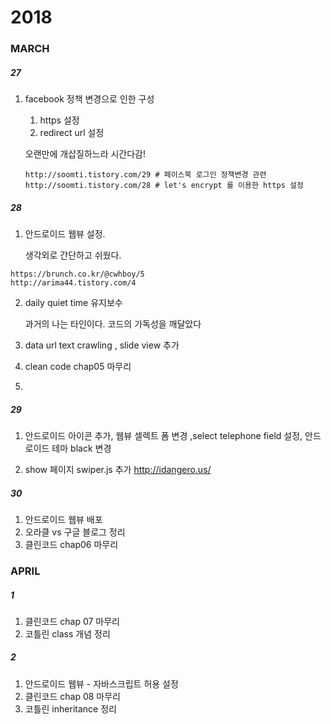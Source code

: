 # 2018

### MARCH

##### 27

1. facebook 정책 변경으로 인한 구성

   1. https 설정
   2. redirect url 설정 

   오랜만에 개삽질하느라 시간다감!

   ```
   http://soomti.tistory.com/29 # 페이스북 로그인 정책변경 관련 
   http://soomti.tistory.com/28 # let's encrypt 를 이용한 https 설정
   ```

#####  28

1. 안드로이드 웹뷰 설정. 

   생각외로 간단하고 쉬웠다. 	

```
https://brunch.co.kr/@cwhboy/5
http://arima44.tistory.com/4
```

2. daily quiet time 유지보수	

   과거의 나는 타인이다. 코드의 가독성을 깨달았다

3. data url text crawling , slide view 추가

4. clean code chap05 마무리

5. ​

##### 29

1. 안드로이드 아이콘 추가, 웹뷰 셀렉트 폼 변경 ,select telephone field 설정, 안드로이드 테마 black 변경

2. show 페이지 swiper.js 추가 http://idangero.us/ 


##### 30

1. 안드로이드 웹뷰 배포
2. 오라클 vs 구글 블로그 정리 
3. 클린코드 chap06 마무리

### APRIL

##### 1

1. 클린코드 chap 07 마무리
2. 코틀린 class 개념 정리

##### 2

1. 안드로이드 웹뷰 - 자바스크립트 허용 설정
2. 클린코드 chap 08 마무리
3. 코틀린 inheritance 정리 


